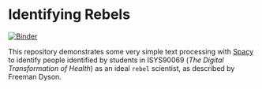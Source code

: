 # Identifying Rebels

[![Binder](https://mybinder.org/badge_logo.svg)](https://mybinder.org/v2/gh/melbourne-cdth/identifying_rebels/HEAD?filepath=find_my_rebel.ipynb)

This repository demonstrates some very simple text processing with [Spacy]() to identify people identified by students in ISYS90069 (_The Digital Transformation of Health_) as an ideal `rebel` scientist, as described by Freeman Dyson.
